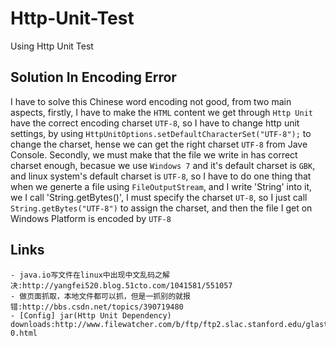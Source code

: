 # Http-Unit-Test
Using Http Unit Test

## Solution In Encoding Error
I have to solve this Chinese word encoding not good, from two main aspects, firstly,
I have to make the `HTML` content we get through `Http Unit` have the correct
encoding charset `UTF-8`, so I have to change http unit settings, by using
`HttpUnitOptions.setDefaultCharacterSet("UTF-8");` to change the charset, hense we
can get the right charset `UTF-8` from Jave Console. Secondly, we must make that the
file we write in has correct charset enough, becasue we use `Windows 7` and it's
default charset is `GBK`, and linux system's default charset is `UTF-8`, so I have to
do one thing that when we generte a file using `FileOutputStream`, and I write 'String'
into it, we I call 'String.getBytes()', I must specify the charset `UT-8`, so I just call
`String.getBytes("UTF-8")` to assign the charset, and then the file I get on Windows Platform
is encoded by `UTF-8`

## Links
    - java.io写文件在linux中出现中文乱码之解决:http://yangfei520.blog.51cto.com/1041581/551057
    - 做页面抓取，本地文件都可以抓，但是一抓别的就报错:http://bbs.csdn.net/topics/390719480
    - [Config] jar(Http Unit Dependency) downloads:http://www.filewatcher.com/b/ftp/ftp2.slac.stanford.edu/glast.u05/tog/Together6.0.1/lib-0.html
